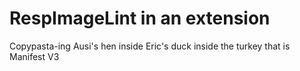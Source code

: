 # RespImageLint in an extension

Copypasta-ing Ausi's hen inside Eric's duck inside the turkey that is Manifest V3